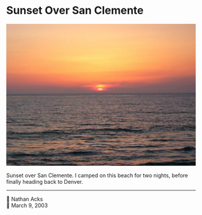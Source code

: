 # Sunset Over San Clemente

![Sunset over the Pacific Ocean](assets/627e0276f9cf2ae18ea35479911a5cdb.webp)

Sunset over San Clemente. I camped on this beach for two nights, before finally heading back to Denver.

- - - -

👤 Nathan Acks  
📅 March 9, 2003
